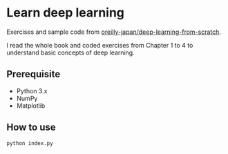 # Learn deep learning

Exercises and sample code from [oreilly-japan/deep-learning-from-scratch](https://github.com/oreilly-japan/deep-learning-from-scratch).

I read the whole book and coded exercises from Chapter 1 to 4 to understand basic concepts of deep learning.

## Prerequisite

* Python 3.x
* NumPy
* Matplotlib

## How to use

```sh
python index.py
```
